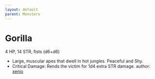 ```yaml
---
layout: default
parent: Monsters
---
```

# Gorilla
4 HP, 14 STR, fists (d6+d6)
- Large, muscular apes that dwell in hot jungles. Peaceful and Shy.
- Critical Damage: Rends the victim for 1d4 extra STR damage.
author: [xenio](https://xenioinabottle.blogspot.com/2021/03/classic-monsters-for-cairnito-part-2.html)
